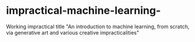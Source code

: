 # impractical-machine-learning-
Working impractical title "An introduction to machine learning, from scratch, via generative art and various creative impracticalities"

